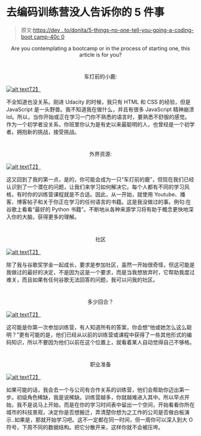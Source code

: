 # 去编码训练营没人告诉你的 5 件事

> 原文:[https://dev . to/donita/5-things-no-one-tell-you-going-a-coding-boot camp-40c 0](https://dev.to/donita/5-things-no-one-tells-you-about-going-to-a-coding-bootcamp-40c0)

<center>Are you contemplating a bootcamp or in the process of starting one, this article is for you?</center>

# [](#deer-in-headlights)

<center>车灯前的小鹿:</center>

[![alt text](../Images/d327f145f57808e09c527b3460dffaea.png)T2】](https://i.giphy.com/media/y3QOvy7xxMwKI/giphy.gif)

不全知道也没关系。刚进 Udacity 的时候，我只有 HTML 和 CSS 的经验，但是 JavaScript 是一头野兽。我不知道我在做什么，并且有很多 JavaScript 精神崩溃 lol。所以，当你开始或正在学习一门你不熟悉的语言时，要熟悉不舒服的感觉。作为一个初学者没关系，你班里你认为是有史以来最聪明的人，也曾经是一个初学者。拥抱新的挑战，接受挑战。

# [](#outside-resources)

<center>外界资源:</center>

[![alt text](../Images/38ba9c4673eb79542ec8f7d7d225dd67.png)T2】](https://i.giphy.com/media/3o7bu0mcp3ibhm0mvC/giphy.gif)

这又回到了我的第一点，是的，你可能会成为一只“车灯前的鹿”，但现在我们已经认识到了一个潜在的问题，让我们来学习如何解决它。每个人都有不同的学习风格，有时你的训练营课程就是不合适。因此，从一开始，就使用 Youtube、播客、博客帖子和关于你正在学习的任何语言的书籍。这是我没做过的事。例句:在谷歌上看看“最好的 Python 书籍”。不断地从各种来源学习将有助于概念更快地深入你的大脑，获得更多的理解。

# [](#community)

<center>社区</center>

[![alt text](../Images/fe3e5209b5a1e7b945e9f53e18f8c8d1.png)T2】](https://i.giphy.com/media/26n6Gx9moCgs1pUuk/giphy.gif)

除了我与谷歌奖学金一起成长，要求是参加社区，虽然一开始很奇怪，但这可能是我做过的最好的决定，不是因为这是一个要求，而是当我想放弃时，它帮助我度过难关，而且如果有任何谷歌无法回答的问题，我可以问我的社区。

# [](#how-many-rounds)

<center>多少回合？</center>

[![alt text](../Images/3361faa042f7fb7bf1a5c4875248dad4.png)T2】](https://i.giphy.com/media/l3vRacqRRQENTCIpy/giphy.gif)

这可能是你第一次参加训练营，有人知道所有的答案，你会想“他或她怎么这么聪明？”更有可能的是，他们已经从以前的训练营或课程中获得了一些其他形式的编码知识，所以不要因为他们以前在这个位置上，就看着某人自动觉得自己不够格。

# [](#career-prep)

<center>职业准备</center>

[![alt text](../Images/7b9a35f8fff5b4b3b73f4ab83e245cc9.png)T2】](https://i.giphy.com/media/xUA7b16cGFn6J03B8Q/giphy.gif)

如果可能的话，我会去一个与公司有合作关系的训练营，他们会帮助你迈出第一步。初级角色稀缺，我是说稀缺。训练营越多，你就越难进入其中。所以早点开始，我不是说马上开始，而是在你的学习时间表中留出一个空间，开始看看你所在城市的科技景观，决定你是否想搬迁，弄清楚你想为之工作的公司是否做白板演示..如果是，那就开始学习吧。这不一定都在同一时间，但一周你可以深入到大 O 符号，下周不同的数据结构。把它分散开来，这样你就不会被压垮。